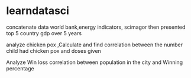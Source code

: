 # learndatasci

concatenate data world bank,energy indicators, scimagor then presented top 5 country gdp over 5 years

analyze chicken pox ,Calculate and find correlation between the number child had chicken pox and doses given

Analyze Win loss correlation between population in the city and  Winning percentage
